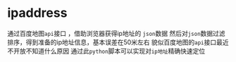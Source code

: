 # ipaddress

通过百度地图`api`接口 ，借助浏览器获得ip地址的 `json`数据
 然后对`json`数据过滤排序，得到准备的ip地址信息，基本误差在50米左右
 貌似百度地图的`api`接口最近不开放不知道什么原因
 通过此`python`脚本可以实现对`ip地址`精确快速定位
 
                     
